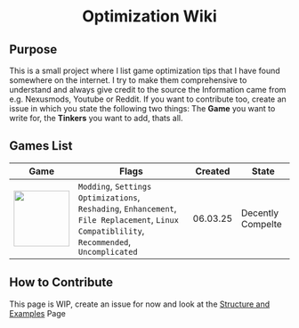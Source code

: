 <div align="center">
  <h1>Optimization Wiki</h1>
</div>

## Purpose
This is a small project where I list game optimization tips that I have found somewhere on the internet. I try to make them comprehensive to understand and always give credit to the source the Information came from e.g. Nexusmods, Youtube or Reddit. If you want to contribute too, create an issue in which you state the following two things: The **Game** you want to write for, the **Tinkers** you want to add, thats all.

## Games List
| Game | Flags | Created | State |
| --- | --- | --- | --- |
| <a href="https://github.com/Vxrpenter/Optimization-Wiki/blob/main/monster-hunter-wilds.md"><img width="100" width="233" src="https://github.com/user-attachments/assets/e09b3658-0ace-4839-bca7-229cfb4307e1"></a> | `Modding`, `Settings Optimizations`, `Reshading`, `Enhancement`, `File Replacement`, `Linux Compatiblility`, `Recommended`, `Uncomplicated` | 06.03.25 | Decently Compelte |

## How to Contribute
This page is WIP, create an issue for now and look at the [Structure and Examples](https://github.com/Vxrpenter/Optimization-Wiki/blob/main/internal/strucure-examples.md) Page
